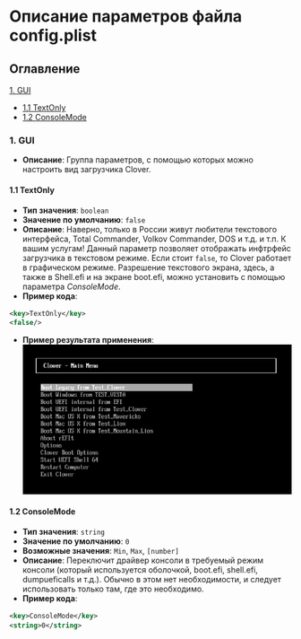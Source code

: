 # Описание параметров файла config.plist

## Оглавление

[1. GUI](#1-gui)
* [1.1 TextOnly](#11-textonly)
* [1.2 ConsoleMode](#12-consolemode)

### 1. GUI

* **Описание**: Группа параметров, с помощью которых можно настроить вид загрузчика Clover.

#### 1.1 TextOnly

* **Тип значения**: `boolean`
* **Значение по умолчанию**: `false`
* **Описание**: Наверно, только в России живут любители текстового интерфейса, Total Commander, Volkov Commander, DOS и т.д. и т.п. К вашим услугам!
Данный параметр позволяет отображать инфтрфейс загрузчика в текстовом режиме. Если стоит `false`, то Clover работает в графическом режиме.
Разрешение текстового экрана, здесь, а также в Shell.efi и на экране boot.efi, можно установить с помощью параметра *ConsoleMode*.
* **Пример кода**:
```xml
<key>TextOnly</key>
<false/>
```
* **Пример результата применения**:
![textOnly example](./images/clover_textonly.png)

#### 1.2 ConsoleMode

* **Тип значения**: `string`
* **Значение по умолчанию**: `0`
* **Возможные значения**: `Min`, `Max`, `[number]`
* **Описание**: Переключит драйвер консоли в требуемый режим консоли (который используется оболочкой, boot.efi, shell.efi, dumpueficalls и т.д.). Обычно в этом нет необходимости, и следует использовать только там, где это необходимо.
* **Пример кода**:
```xml
<key>ConsoleMode</key>
<string>0</string>
```